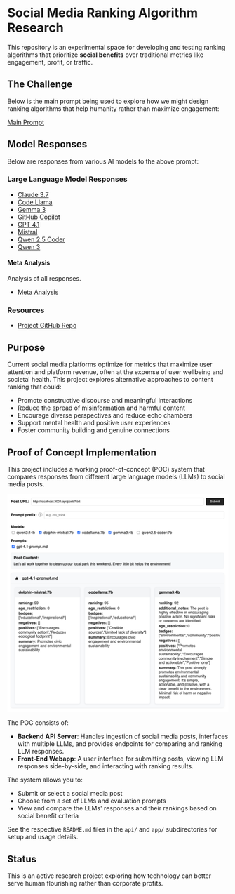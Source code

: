 # Social Media Ranking Algorithm Research

This repository is an experimental space for developing and testing ranking algorithms that prioritize **social benefits** over traditional metrics like engagement, profit, or traffic.

## The Challenge

Below is the main prompt being used to explore how we might design ranking algorithms that help humanity rather than maximize engagement:

[Main Prompt](ranking-prompt.md)

## Model Responses

Below are responses from various AI models to the above prompt:

### Large Language Model Responses
- [Claude 3.7](responses/overview/claude-3.7-ranking.md)
- [Code Llama](responses/overview/codellama-ranking.md)
- [Gemma 3](responses/overview/gemma-3-ranking.md)
- [GitHub Copilot](responses/overview/github-copilot-ranking.md)
- [GPT 4.1](responses/overview/gpt-4.1-ranking.md)
- [Mistral](responses/overview/mistral-ranking.md)
- [Qwen 2.5 Coder](responses/overview/qwen-2.5-coder-ranking.md)
- [Qwen 3](responses/overview/qwen-3-ranking.md)

#### Meta Analysis

Analysis of all responses.

- [Meta Analysis](responses/overview/meta-analysis.md)

### Resources
- [Project GitHub Repo](https://github.com/pbutland/ranking-algorithm)

## Purpose

Current social media platforms optimize for metrics that maximize user attention and platform revenue, often at the expense of user wellbeing and societal health. This project explores alternative approaches to content ranking that could:

- Promote constructive discourse and meaningful interactions
- Reduce the spread of misinformation and harmful content
- Encourage diverse perspectives and reduce echo chambers
- Support mental health and positive user experiences
- Foster community building and genuine connections

## Proof of Concept Implementation

This project includes a working proof-of-concept (POC) system that compares responses from different large language models (LLMs) to social media posts.

![POC Screenshot](images/screenshot.png)

The POC consists of:

- **Backend API Server**: Handles ingestion of social media posts, interfaces with multiple LLMs, and provides endpoints for comparing and ranking LLM responses.
- **Front-End Webapp**: A user interface for submitting posts, viewing LLM responses side-by-side, and interacting with ranking results.

The system allows you to:
- Submit or select a social media post
- Choose from a set of LLMs and evaluation prompts
- View and compare the LLMs' responses and their rankings based on social benefit criteria

See the respective `README.md` files in the `api/` and `app/` subdirectories for setup and usage details.

## Status

This is an active research project exploring how technology can better serve human flourishing rather than corporate profits.
